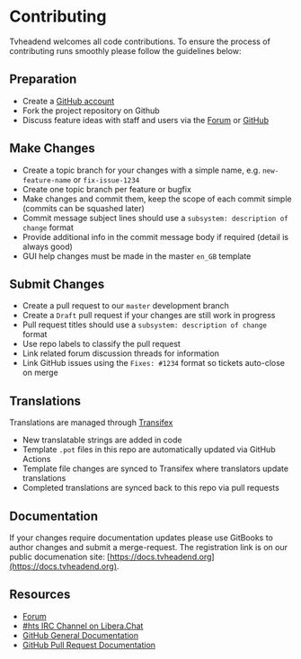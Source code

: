 # Contributing

Tvheadend welcomes all code contributions. To ensure the process of contributing runs smoothly please follow the guidelines below:

## Preparation

* Create a [GitHub account](https://github.com/signup/free)
* Fork the project repository on Github
* Discuss feature ideas with staff and users via the [Forum](https://tvheadend.org/feature-ideas) or [GitHub](https://github.com/tvheadend/tvheadend/issues)

## Make Changes

* Create a topic branch for your changes with a simple name, e.g. `new-feature-name` or `fix-issue-1234`
* Create one topic branch per feature or bugfix
* Make changes and commit them, keep the scope of each commit simple (commits can be squashed later)
* Commit message subject lines should use a `subsystem: description of change` format
* Provide additional info in the commit message body if required (detail is always good)
* GUI help changes must be made in the master `en_GB` template

## Submit Changes

* Create a pull request to our `master` development branch
* Create a `Draft` pull request if your changes are still work in progress
* Pull request titles should use a `subsystem: description of change` format
* Use repo labels to classify the pull request
* Link related forum discussion threads for information
* Link GitHub issues using the `Fixes: #1234` format so tickets auto-close on merge

## Translations

Translations are managed through [Transifex](https://www.transifex.com/tvheadend/tvheadend/)

* New translatable strings are added in code
* Template `.pot` files in this repo are automatically updated via GitHub Actions
* Template file changes are synced to Transifex where translators update translations
* Completed translations are synced back to this repo via pull requests

## Documentation

If your changes require documentation updates please use GitBooks to author changes and submit a merge-request. The registration link is on our public documenation site: [https://docs.tvheadend.org](https://docs.tvheadend.org).

## Resources

* [Forum](https://tvheadend.org)
* [#hts IRC Channel on Libera.Chat](https://web.libera.chat/#hts)
* [GitHub General Documentation](http://help.github.com/)
* [GitHub Pull Request Documentation](http://help.github.com/send-pull-requests/)

